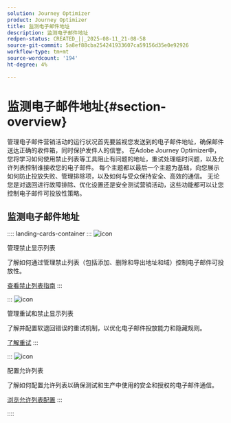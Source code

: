 ```yaml
---
solution: Journey Optimizer
product: Journey Optimizer
title: 监测电子邮件地址
description: 监测电子邮件地址
redpen-status: CREATED_||_2025-08-11_21-08-58
source-git-commit: 5a8ef88cba254241933607ca59156d35e0e92926
workflow-type: tm+mt
source-wordcount: '194'
ht-degree: 4%

---
```



# 监测电子邮件地址{#section-overview}

管理电子邮件营销活动的运行状况首先要监视您发送到的电子邮件地址，确保邮件送达正确的收件箱，同时保护发件人的信誉。 在Adobe Journey Optimizer中，您将学习如何使用禁止列表等工具阻止有问题的地址，重试处理临时问题，以及允许列表控制谁接收您的电子邮件。 每个主题都以最后一个主题为基础，向您展示如何防止投放失败、管理排除项，以及如何与受众保持安全、高效的通信。 无论您是对退回进行故障排除、优化设置还是安全测试营销活动，这些功能都可以让您控制电子邮件可投放性策略。

## 监测电子邮件地址

:::: landing-cards-container
:::
![icon](https://cdn.experienceleague.adobe.com/icons/list-check.svg?lang=zh-Hans)

管理禁止显示列表

了解如何通过管理禁止列表（包括添加、删除和导出地址和域）控制电子邮件可投放性。

[查看禁止列表指南](../using/configuration/manage-suppression-list.md)
:::

:::
![icon](https://cdn.experienceleague.adobe.com/icons/gear.svg?lang=zh-Hans)

管理重试和禁止显示列表

了解并配置软退回错误的重试机制，以优化电子邮件投放能力和隐藏规则。

[了解重试](../using/configuration/retries.md)
:::

:::
![icon](https://cdn.experienceleague.adobe.com/icons/shield-halved.svg?lang=zh-Hans)

配置允许列表

了解如何配置允许列表以确保测试和生产中使用的安全和授权的电子邮件通信。

[浏览允许列表配置](../using/configuration/allow-list.md)
:::

::::
